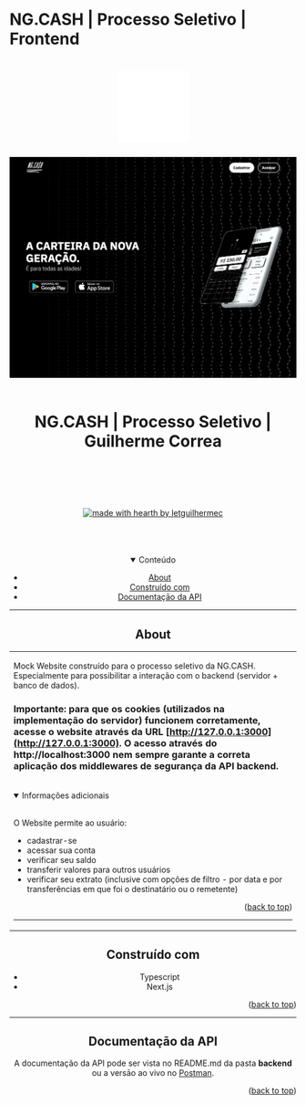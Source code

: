 # NG.CASH | Processo Seletivo | Frontend

<a name="readme-top" id="readme-top"></a>
<h1 align="center">
  <a href="https://github.com/letguilhermec/natours">
    <img src="public/whiteLogo.svg" alt="Logo" width="125" height="125">
  </a>
</h1>

<img src="public/NG.CASH_home.jpg">

<div align="center">
  <br />
  <h1>NG.CASH | Processo Seletivo | Guilherme Correa</h1>
  <br />
  <br />

  <div align="center">
  <br />
</div>



<div align="center">
<br />

[![made with hearth by letguilhermec](https://img.shields.io/badge/made%20with%20%E2%99%A5%20by-letguilhermec-ff1414.svg?style=for-the-badge)](https://github.com/letguilhermec)


<br />
<br />
<br />
</div>

<details open="open">
<summary>Conteúdo</summary>

- [About](#about)
- [Construído com](#construído-com)
- [Documentaçāo da API](#documentaçāo-da-api)

</details>

---

## About

<table>
<tr>
<td>

  Mock Website construído para o processo seletivo da NG.CASH. Especialmente para possibilitar a interação com o backend (servidor + banco de dados).

  ### Importante: para que os cookies (utilizados na implementação do servidor) funcionem corretamente, acesse o website através da URL [http://127.0.0.1:3000](http://127.0.0.1:3000). O acesso através do http://**localhost**:3000 nem sempre garante a correta aplicação dos middlewares de segurança da API backend.
  <br>

<details open>
<summary>Informações adicionais</summary>
<br>

  O Website permite ao usuário:
  - cadastrar-se
  - acessar sua conta
  - verificar seu saldo
  - transferir valores para outros usuários
  - verificar seu extrato (inclusive com opções de filtro - por data e por transferências em que foi o destinatário ou o remetente)
  
</details>

<p align="right">(<a href="#readme-top">back to top</a>)</p>

---

</td>
</tr>
</table>

## Construído com

- Typescript
- Next.js

<p align="right">(<a href="#readme-top">back to top</a>)</p>

---

## Documentaçāo da API

A documentação da API pode ser vista no README.md da pasta **backend** ou a versāo ao vivo no [Postman](https://documenter.getpostman.com/view/18687173/2s8YmPs1Uk).

<p align="right">(<a href="#readme-top">back to top</a>)</p>